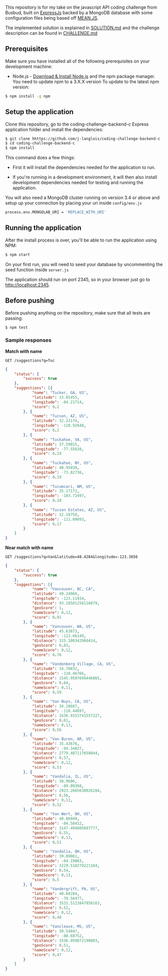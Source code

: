 This repository is for my take on the javascript API coding challenge from Busbud, built on
[ExpressJs](https://expressjs.com/) backed by a MongoDB database with some configuration files being based off [MEAN.JS](https://github.com/meanjs/mean).

The implemented solution is explained in [SOLUTION.md](SOLUTION.md) and  the challenge description can be found in [CHALLENGE.md](CHALLENGE.md)

## Prerequisites
Make sure you have installed all of the following prerequisites on your development machine:

* Node.js - [Download & Install Node.js](http://www.nodejs.org/download/) and the npm package manager.
You need to update npm to a 3.X.X version
To update to the latest npm version:

```bash
$ npm install -g npm
```

## Setup the application
Clone this repository, go to the coding-challenge-backend-c Express application folder and install the dependencies:

```bash
$ git clone hhttps://github.com/j-langlois/coding-challenge-backend-c
$ cd coding-challenge-backend-c
$ npm install
```

This command does a few things:

* First it will install the dependencies needed for the application to run.

* If you're running in a development environment, it will then also install development dependencies needed for testing and running the application.

You will also need a MongoDB cluster running on version 3.4 or above and setup up your connection by placing your uri inside `config/env.js`

```bash
process.env.MONGOLAB_URI = 'REPLACE_WITH_URI'
```


## Running the application
After the install process is over, you'll be able to run the application using NPM:

```bash
$ npm start
```
On your first run, you will need to seed your database by uncommenting the seed function inside `server.js`

The application should run on port 2345, so in your browser just go to [http://localhost:2345](http://localhost:2345).


## Before pushing
Before pushing anything on the repository, make sure that all tests are passing:

```bash
$ npm test
```

### Sample responses

**Match with name**

    GET /suggestions?q=Tuc

```json
{
    "status": {
        "success": true
    },
    "suggestions": [{
            "name": "Tucker, GA, US",
            "latitude": 33.85455,
            "longitude": -84.21714,
            "score": 0.2
        }, {
            "name": "Tucson, AZ, US",
            "latitude": 32.22174,
            "longitude": -110.92648,
            "score": 0.2
        }, {
            "name": "Tuckahoe, VA, US",
            "latitude": 37.59015,
            "longitude": -77.55638,
            "score": 0.19
        }, {
            "name": "Tuckahoe, NY, US",
            "latitude": 40.95038,
            "longitude": -73.82736,
            "score": 0.19
        }, {
            "name": "Tucumcari, NM, US",
            "latitude": 35.17172,
            "longitude": -103.72497,
            "score": 0.18
        }, {
            "name": "Tucson Estates, AZ, US",
            "latitude": 32.18758,
            "longitude": -111.09093,
            "score": 0.17
        }
    ]
}

```

**Near match with name**

    GET /suggestions?q=Van&latitude=48.4284&longitude=-123.3656

```json
{
    "status": {
        "success": true
    },
    "suggestions": [{
            "name": "Vancouver, BC, CA",
            "latitude": 49.24966,
            "longitude": -123.11934,
            "distance": 93.18501258116879,
            "geoScore": 1,
            "nameScore": 0.12,
            "score": 0.91
        }, {
            "name": "Vancouver, WA, US",
            "latitude": 45.63873,
            "longitude": -122.66149,
            "distance": 315.100342960414,
            "geoScore": 0.83,
            "nameScore": 0.12,
            "score": 0.76
        }, {
            "name": "Vandenberg Village, CA, US",
            "latitude": 34.70832,
            "longitude": -120.46766,
            "distance": 1545.9507699446865,
            "geoScore": 0.64,
            "nameScore": 0.11,
            "score": 0.59
        }, {
            "name": "Van Nuys, CA, US",
            "latitude": 34.18667,
            "longitude": -118.44897,
            "distance": 1636.9153741557227,
            "geoScore": 0.61,
            "nameScore": 0.13,
            "score": 0.56
        }, {
            "name": "Van Buren, AR, US",
            "latitude": 35.43676,
            "longitude": -94.34827,
            "distance": 2779.487117658044,
            "geoScore": 0.57,
            "nameScore": 0.12,
            "score": 0.53
        }, {
            "name": "Vandalia, IL, US",
            "latitude": 38.9606,
            "longitude": -89.09368,
            "distance": 2923.2665630026204,
            "geoScore": 0.56,
            "nameScore": 0.13,
            "score": 0.52
        }, {
            "name": "Van Wert, OH, US",
            "latitude": 40.86949,
            "longitude": -84.58412,
            "distance": 3147.494805887777,
            "geoScore": 0.55,
            "nameScore": 0.13,
            "score": 0.51
        }, {
            "name": "Vandalia, OH, US",
            "latitude": 39.89061,
            "longitude": -84.19883,
            "distance": 3229.518279221104,
            "geoScore": 0.54,
            "nameScore": 0.13,
            "score": 0.5
        }, {
            "name": "Vandergrift, PA, US",
            "latitude": 40.60284,
            "longitude": -79.56477,
            "distance": 3532.5123847858163,
            "geoScore": 0.52,
            "nameScore": 0.12,
            "score": 0.48
        }, {
            "name": "Vancleave, MS, US",
            "latitude": 30.54047,
            "longitude": -88.68752,
            "distance": 3536.959872190803,
            "geoScore": 0.51,
            "nameScore": 0.12,
            "score": 0.47
        }
    ]
}

```
